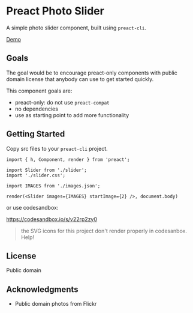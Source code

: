 # Preact Photo Slider

A simple photo slider component, built using `preact-cli`.

[Demo](https://jojo05.github.com/slider/)


## Goals 

The goal would be to encourage preact-only components with public domain license
that anybody can use to get started quickly.

This component goals are:

* preact-only: do not use `preact-compat`
* no dependencies
* use as starting point to add more functionality


## Getting Started

Copy src files to your `preact-cli` project.

```
import { h, Component, render } from 'preact';

import Slider from './slider';
import './slider.css';

import IMAGES from './images.json';

render(<Slider images={IMAGES} startImage={2} />, document.body)
```

or use codesandbox:

https://codesandbox.io/s/v22rp2zy0

> the SVG icons for this project don't render properly in codesanbox. Help!


## License

Public domain


## Acknowledgments

* Public domain photos from Flickr


